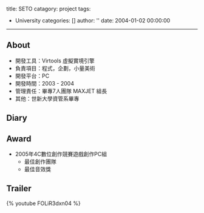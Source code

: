 title: SETO
catagory: project
tags:
  - University
categories: []
author: ''
date: 2004-01-02 00:00:00
---

## About
* 開發工具：Virtools 虛擬實境引擎
* 負責項目：程式，企劃，小量美術
* 開發平台：PC
* 開發時間：2003 - 2004
* 管理責任：畢專7人團隊 MAXJET 組長
* 其他：世新大學資管系畢專

## Diary

## Award
* 2005年4C數位創作競賽遊戲創作PC組  
	* 最佳創作團隊  
	* 最佳音效獎   

## Trailer  
{% youtube FOLiR3dxn04 %}